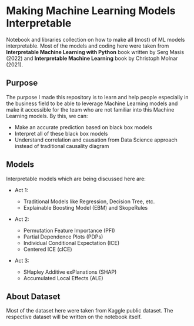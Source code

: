 # Making Machine Learning Models Interpretable

Notebook and libraries collection on how to make all (most) of ML models interpretable. Most of the models and coding here were taken from **Interpretable Machine Learning with Python** book written by Serg Masis (2022) and **Interpretable Machine Learning** book by Christoph Molnar (2021).

## Purpose

The purpose I made this repository is to learn and help people especially in the business field to be able to leverage Machine Learning models and make it accessible for the team who are not familiar into this Machine Learning models. By this, we can:

- Make an accurate prediction based on black box models
- Interpret all of these black box models
- Understand correlation and causation from Data Science approach instead of traditional causality diagram

## Models

Interpretable models which are being discussed here are:

- Act 1:
  - Traditional Models like Regression, Decision Tree, etc.
  - Explainable Boosting Model (EBM) and SkopeRules
    
- Act 2:
  - Permutation Feature Importance (PFI)
  - Partial Dependence Plots (PDPs)
  - Individual Conditional Expectation (ICE)
  - Centered ICE (cICE)
    
- Act 3:
  - SHapley Additive exPlanations (SHAP)
  - Accumulated Local Effects (ALE)

## About Dataset
 
Most of the dataset here were taken from Kaggle public dataset. The respective dataset will be written on the notebook itself.
